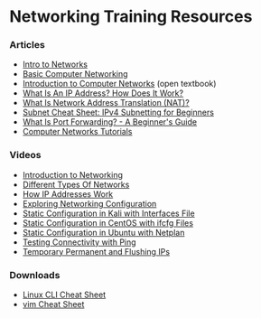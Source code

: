 
# Networking Training Resources

### Articles

- <a href="https://www.freeccnastudyguide.com/study-guides/ccna/ch1/intro-to-networks/" target="_blank">Intro to Networks</a>
- <a href="https://www.geeksforgeeks.org/basics-computer-networking/" target="_blank">Basic Computer Networking</a>
- <a href="https://open.umn.edu/opentextbooks/textbooks/353" target="_blank">Introduction to Computer Networks</a> (open textbook)
- <a href="https://www.fortinet.com/resources/cyberglossary/what-is-ip-address#:~:text=An%20Internet%20Protocol%20(IP)%20address,use%20the%20internet%20to%20communicate" target="_blank">What Is An IP Address? How Does It Work?</a>  
- <a href="https://www.cisco.com/c/en/us/products/routers/network-address-translation.html#:~:text=NAT%20is%20a%20networking%20feature,separates%20public%20and%20private%20networks." target="_blank">What Is Network Address Translation (NAT)?</a>  
- <a href="https://www.networkcomputing.com/ip-subnetting/subnet-cheat-sheet-ipv4-subnetting-for-beginners" target="_blank">Subnet Cheat Sheet: IPv4 Subnetting for Beginners</a>  
- <a href="https://learn.g2.com/port-forwarding" target="_blank">What Is Port Forwarding? - A Beginner's Guide</a>
- <a href="https://www.geeksforgeeks.org/computer-network-tutorials/" target="_blank">Computer Networks Tutorials</a>


### Videos
- <a href="https://www.youtube.com/watch?v=9SIjoeE93lo" target="_blank">Introduction to Networking</a>  
- <a href="https://www.youtube.com/watch?v=h42qLaQM0_s" target="_blank">Different Types Of Networks</a>  
- <a href="https://www.youtube.com/watch?v=v8aYhOxZuNg" target="_blank">How IP Addresses Work</a>  
- <a href="https://www.youtube.com/watch?v=CfLYrLpsUsQ" target="_blank">Exploring Networking Configuration</a>  
- <a href="https://www.youtube.com/watch?v=6AG68GIMw5o" target="_blank">Static Configuration in Kali with Interfaces File</a>  
- <a href="https://www.youtube.com/watch?v=fQPJNI6zI8g" target="_blank">Static Configuration in CentOS with ifcfg Files</a>  
- <a href="https://www.youtube.com/watch?v=3vbFNmnJCl0" target="_blank">Static Configuration in Ubuntu with Netplan</a>  
- <a href="https://www.youtube.com/watch?v=DROCT3-hU3c" target="_blank">Testing Connectivity with Ping</a>  
- <a href="https://www.youtube.com/watch?v=von08e7PlWk" target="_blank">Temporary Permanent and Flushing IPs</a>


### Downloads
- <a href="./downloads/lecture3-0ifcfg-eth0" download>Linux CLI Cheat Sheet</a><br>
- <a href="./downloads/lecture3-00-installer-config.yaml" download>vim Cheat Sheet</a><br>
